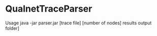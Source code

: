 # QualnetTraceParser

Usage 
java -jar parser.jar [trace file] [number of nodes] results output folder]
